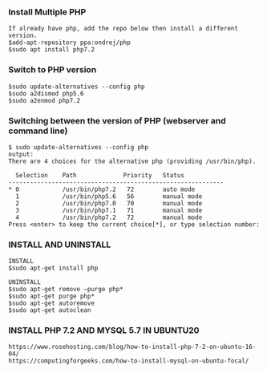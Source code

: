 ### Install Multiple PHP
```
If already have php, add the repo below then install a different version.
$add-apt-repository ppa:ondrej/php
$sudo apt install php7.2
```
### Switch to PHP version
```
$sudo update-alternatives --config php
$sudo a2dismod php5.6
$sudo a2enmod php7.2
```
### Switching between the version of PHP (webserver and command line)
```
$ sudo update-alternatives --config php
output:
There are 4 choices for the alternative php (providing /usr/bin/php).

  Selection    Path             Priority   Status
------------------------------------------------------------
* 0            /usr/bin/php7.2   72        auto mode
  1            /usr/bin/php5.6   56        manual mode
  2            /usr/bin/php7.0   70        manual mode
  3            /usr/bin/php7.1   71        manual mode
  4            /usr/bin/php7.2   72        manual mode
Press <enter> to keep the current choice[*], or type selection number:
```
### INSTALL AND UNINSTALL
```
INSTALL
$sudo apt-get install php

UNINSTALL
$sudo apt-get remove –purge php*
$sudo apt-get purge php*
$sudo apt-get autoremove
$sudo apt-get autoclean
```
### INSTALL PHP 7.2 AND MYSQL 5.7 IN UBUNTU20
```
https://www.rosehosting.com/blog/how-to-install-php-7-2-on-ubuntu-16-04/
https://computingforgeeks.com/how-to-install-mysql-on-ubuntu-focal/
```
